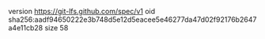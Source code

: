 version https://git-lfs.github.com/spec/v1
oid sha256:aadf94650222e3b748d5e12d5eacee5e46277da47d02f92176b2647a4e11cb28
size 58
